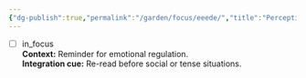 ```yaml
---
{"dg-publish":true,"permalink":"/garden/focus/eeede/","title":"Perception - Pause before reacting","noteIcon":"","created":"2025-10-15T20:07:36.175+02:00","updated":"2025-10-15T20:11:16.476+02:00"}
---
```



- [ ] in_focus  
**Context:** Reminder for emotional regulation.  
**Integration cue:** Re-read before social or tense situations.
